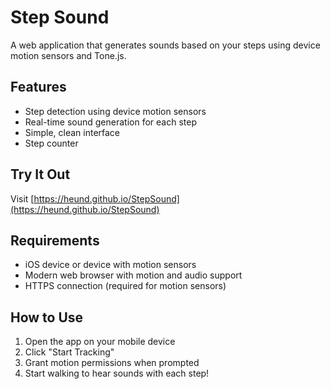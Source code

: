 # Step Sound

A web application that generates sounds based on your steps using device motion sensors and Tone.js.

## Features
- Step detection using device motion sensors
- Real-time sound generation for each step
- Simple, clean interface
- Step counter

## Try It Out
Visit [https://heund.github.io/StepSound](https://heund.github.io/StepSound)

## Requirements
- iOS device or device with motion sensors
- Modern web browser with motion and audio support
- HTTPS connection (required for motion sensors)

## How to Use
1. Open the app on your mobile device
2. Click "Start Tracking"
3. Grant motion permissions when prompted
4. Start walking to hear sounds with each step!
